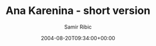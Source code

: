 ---
title: 'Ana Karenina - short version'
posts: 1
hash: 't286'
author: 'Samir Ribic'
date: 2004-08-20T09:34:00+00:00
sources:
  - http://forums.tokipona.org/viewtopic.php%3Ft=286.html
---
